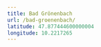 ```yaml
---
title: Bad Grönenbach
url: /bad-groenenbach/
latitude: 47.877444600000004
longitude: 10.2217265
---
```

